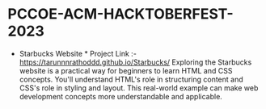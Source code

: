 # PCCOE-ACM-HACKTOBERFEST-2023
* Starbucks Website *
  Project Link :- https://tarunnnrathoddd.github.io/Starbucks/
Exploring the Starbucks website is a practical way for beginners to learn HTML and CSS concepts. You'll understand HTML's role in structuring content and CSS's role in styling and layout. This real-world example can make web development concepts more understandable and applicable.
